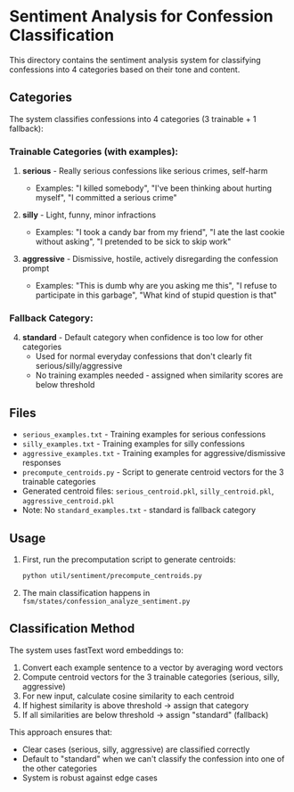 # Sentiment Analysis for Confession Classification

This directory contains the sentiment analysis system for classifying confessions into 4 categories based on their tone and content.

## Categories

The system classifies confessions into 4 categories (3 trainable + 1 fallback):

### Trainable Categories (with examples):

1. **serious** - Really serious confessions like serious crimes, self-harm
   - Examples: "I killed somebody", "I've been thinking about hurting myself", "I committed a serious crime"

2. **silly** - Light, funny, minor infractions
   - Examples: "I took a candy bar from my friend", "I ate the last cookie without asking", "I pretended to be sick to skip work"

3. **aggressive** - Dismissive, hostile, actively disregarding the confession prompt
   - Examples: "This is dumb why are you asking me this", "I refuse to participate in this garbage", "What kind of stupid question is that"

### Fallback Category:

4. **standard** - Default category when confidence is too low for other categories
   - Used for normal everyday confessions that don't clearly fit serious/silly/aggressive
   - No training examples needed - assigned when similarity scores are below threshold

## Files

- `serious_examples.txt` - Training examples for serious confessions
- `silly_examples.txt` - Training examples for silly confessions
- `aggressive_examples.txt` - Training examples for aggressive/dismissive responses
- `precompute_centroids.py` - Script to generate centroid vectors for the 3 trainable categories
- Generated centroid files: `serious_centroid.pkl`, `silly_centroid.pkl`, `aggressive_centroid.pkl`
- Note: No `standard_examples.txt` - standard is fallback category

## Usage

1. First, run the precomputation script to generate centroids:
   ```bash
   python util/sentiment/precompute_centroids.py
   ```

2. The main classification happens in `fsm/states/confession_analyze_sentiment.py`

## Classification Method

The system uses fastText word embeddings to:
1. Convert each example sentence to a vector by averaging word vectors
2. Compute centroid vectors for the 3 trainable categories (serious, silly, aggressive)
3. For new input, calculate cosine similarity to each centroid
4. If highest similarity is above threshold → assign that category
5. If all similarities are below threshold → assign "standard" (fallback)

This approach ensures that:
- Clear cases (serious, silly, aggressive) are classified correctly
- Default to "standard" when we can't classify the confession into one of the other categories
- System is robust against edge cases 